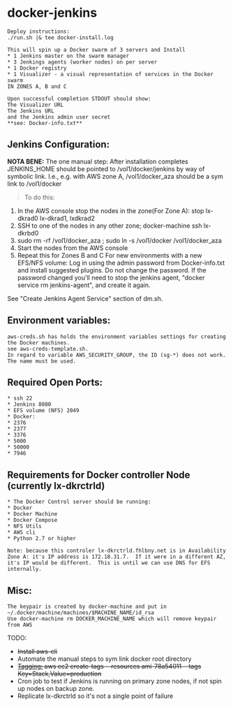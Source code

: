 # docker-jenkins
```
Deploy instructions:
./run.sh |& tee docker-install.log

This will spin up a Docker swarm of 3 servers and Install
* 1 Jenkins master on the swarm manager
* 3 Jenkings agents (worker nodes) on per server
* 1 Docker registry
* 1 Visualizer - a visual representation of services in the Docker swarm
IN ZONES A, B and C

Upon successful completion STDOUT should show:
The Visualizer URL
The Jenkins URL
and the Jenkins admin user secret
**see: Docker-info.txt**
```

## Jenkins Configuration:
**NOTA BENE:** The one manual step:  After installation completes JENKINS_HOME should be pointed to /vol1/docker/jenkins by way of symbolic link.  I.e., e.g. with AWS zone A, /vol1/docker_aza should be a sym link to /vol1/docker
> To do this:
 1. In the AWS console stop the nodes in the zone(For Zone A): stop lx-dkrad0 lx-dkrad1, lxdkrad2
 2. SSH to one of the nodes in any other zone; docker-machine ssh lx-dkrbd0
 3. sudo rm -rf /vol1/docker_aza ; sudo ln -s /vol1/docker /vol1/docker_aza
 4. Start the nodes from the AWS console
 5. Repeat this for Zones B and C
For new environments with a new EFS/NFS volume:
Log in using the admin password from Docker-info.txt and install suggested plugins.  Do not change the password. If the password changed you'll need to stop the jenkins agent, "docker service rm jenkins-agent", and create it again.

See "Create Jenkins Agent Service" section of dm.sh.

## Environment variables:
```
aws-creds.sh has holds the environment variables settings for creating the Docker machines.
see aws-creds-template.sh.
In regard to variable AWS_SECURITY_GROUP, the ID (sg-*) does not work.  The name must be used.
```

## Required Open Ports:
```
* ssh 22
* Jenkins 8080
* EFS volume (NFS) 2049
* Docker:
* 2376
* 2377
* 3376
* 5000
* 50000
* 7946
```

## Requirements for Docker controller Node (currently lx-dkrctrld)
```
* The Docker Control server should be running:
* Docker
* Docker Machine
* Docker Compose
* NFS Utils
* AWS cli
* Python 2.7 or higher

Note: because this controler lx-dkrctrld.fhlbny.net is in Availability Zone A: it's IP address is 172.18.31.7.  If it were in a different AZ, it's IP would be different.  This is until we can use DNS for EFS internally.
```

## Misc:
```
The keypair is created by docker-machine and put in ~/.docker/machine/machines/$MACHINE_NAME/id_rsa
Use docker-machine rm DOCKER_MACHINE_NAME which will remove keypair from AWS
```

TODO:
* ~~Install aws-cli~~
* Automate the manual steps to sym link docker root directory
* ~~[Tagging:](https://docs.aws.amazon.com/cli/latest/reference/ec2/create-tags.html) aws ec2 create-tags --resources ami-78a54011 --tags Key=Stack,Value=production~~
* Cron job to test if Jenkins is running on primary zone nodes, if not spin up nodes on backup zone.
* Replicate lx-dkrctrld so it's not a single point of failure
